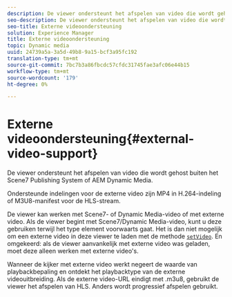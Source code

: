 ```yaml
---
description: De viewer ondersteunt het afspelen van video die wordt gehost buiten het Scene7 Publishing System of AEM Dynamic Media.
seo-description: De viewer ondersteunt het afspelen van video die wordt gehost buiten het Scene7 Publishing System of AEM Dynamic Media.
seo-title: Externe videoondersteuning
solution: Experience Manager
title: Externe videoondersteuning
topic: Dynamic media
uuid: 24739a5a-3a5d-49b8-9a15-bcf3a95fc192
translation-type: tm+mt
source-git-commit: 7bc7b3a86fbcdc57cfdc31745fae3afc06e44b15
workflow-type: tm+mt
source-wordcount: '179'
ht-degree: 0%

---
```



# Externe videoondersteuning{#external-video-support}

De viewer ondersteunt het afspelen van video die wordt gehost buiten het Scene7 Publishing System of AEM Dynamic Media.

Ondersteunde indelingen voor de externe video zijn MP4 in H.264-indeling of M3U8-manifest voor de HLS-stream.

De viewer kan werken met Scene7- of Dynamic Media-video of met externe video. Als de viewer begint met Scene7/Dynamic Media-video, kunt u deze gebruiken terwijl het type element voorwaarts gaat. Het is dan niet mogelijk om een externe video in deze viewer te laden met de methode [ `setVideo`](../../c-html5-s7-aem-asset-viewers/c-html5-video-reference/c-html5-video-viewer-20-javascriptapiref/r-html5-video-viewer-20-javascriptapiref-setvideo.md#reference-85d3422d6ce64a36ac74827120b5a17c). En omgekeerd: als de viewer aanvankelijk met externe video was geladen, moet deze alleen werken met externe video&#39;s.

Wanneer de kijker met externe video werkt negeert de waarde van playbackbepaling en ontdekt het playbacktype van de externe videouitbreiding. Als de externe video-URL eindigt met .m3u8, gebruikt de viewer het afspelen van HLS. Anders wordt progressief afspelen gebruikt.
